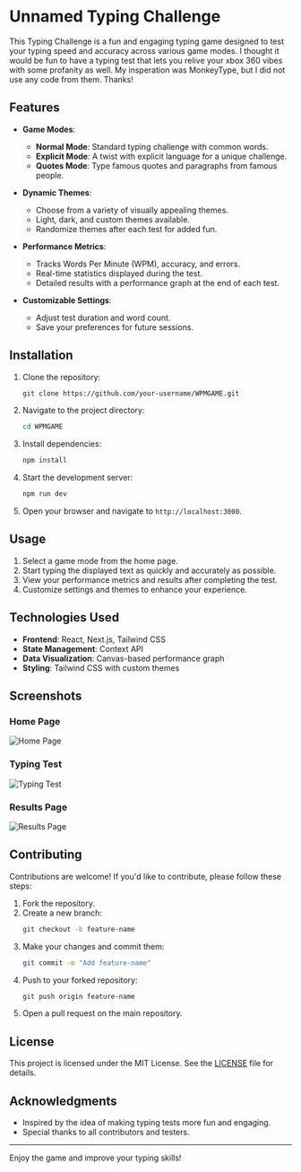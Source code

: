 # Unnamed Typing Challenge

This Typing Challenge is a fun and engaging typing game designed to test your typing speed and accuracy across various game modes. I thought it would be fun to have a typing test that lets you relive your xbox 360 vibes with some profanity as well. My insperation was MonkeyType, but I did not use any code from them. Thanks!

## Features

- **Game Modes**:
  - **Normal Mode**: Standard typing challenge with common words.
  - **Explicit Mode**: A twist with explicit language for a unique challenge.
  - **Quotes Mode**: Type famous quotes and paragraphs from famous people.

- **Dynamic Themes**:
  - Choose from a variety of visually appealing themes.
  - Light, dark, and custom themes available.
  - Randomize themes after each test for added fun.

- **Performance Metrics**:
  - Tracks Words Per Minute (WPM), accuracy, and errors.
  - Real-time statistics displayed during the test.
  - Detailed results with a performance graph at the end of each test.

- **Customizable Settings**:
  - Adjust test duration and word count.
  - Save your preferences for future sessions.

## Installation

1. Clone the repository:
   ```bash
   git clone https://github.com/your-username/WPMGAME.git
   ```
2. Navigate to the project directory:
   ```bash
   cd WPMGAME
   ```
3. Install dependencies:
   ```bash
   npm install
   ```
4. Start the development server:
   ```bash
   npm run dev
   ```
5. Open your browser and navigate to `http://localhost:3000`.

## Usage

1. Select a game mode from the home page.
2. Start typing the displayed text as quickly and accurately as possible.
3. View your performance metrics and results after completing the test.
4. Customize settings and themes to enhance your experience.

## Technologies Used

- **Frontend**: React, Next.js, Tailwind CSS
- **State Management**: Context API
- **Data Visualization**: Canvas-based performance graph
- **Styling**: Tailwind CSS with custom themes

## Screenshots

### Home Page
![Home Page](https://via.placeholder.com/800x400?text=Home+Page)

### Typing Test
![Typing Test](https://via.placeholder.com/800x400?text=Typing+Test)

### Results Page
![Results Page](https://via.placeholder.com/800x400?text=Results+Page)

## Contributing

Contributions are welcome! If you'd like to contribute, please follow these steps:

1. Fork the repository.
2. Create a new branch:
   ```bash
   git checkout -b feature-name
   ```
3. Make your changes and commit them:
   ```bash
   git commit -m "Add feature-name"
   ```
4. Push to your forked repository:
   ```bash
   git push origin feature-name
   ```
5. Open a pull request on the main repository.

## License

This project is licensed under the MIT License. See the [LICENSE](LICENSE) file for details.

## Acknowledgments

- Inspired by the idea of making typing tests more fun and engaging.
- Special thanks to all contributors and testers.

---

Enjoy the game and improve your typing skills!